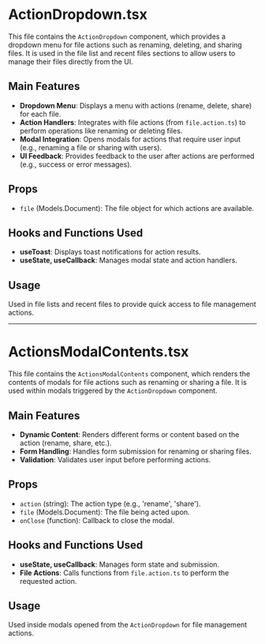 # ActionDropdown.tsx

This file contains the `ActionDropdown` component, which provides a dropdown menu for file actions such as renaming, deleting, and sharing files. It is used in the file list and recent files sections to allow users to manage their files directly from the UI.

## Main Features
- **Dropdown Menu**: Displays a menu with actions (rename, delete, share) for each file.
- **Action Handlers**: Integrates with file actions (from `file.action.ts`) to perform operations like renaming or deleting files.
- **Modal Integration**: Opens modals for actions that require user input (e.g., renaming a file or sharing with users).
- **UI Feedback**: Provides feedback to the user after actions are performed (e.g., success or error messages).

## Props
- `file` (Models.Document): The file object for which actions are available.

## Hooks and Functions Used
- **useToast**: Displays toast notifications for action results.
- **useState, useCallback**: Manages modal state and action handlers.

## Usage
Used in file lists and recent files to provide quick access to file management actions.

---

# ActionsModalContents.tsx

This file contains the `ActionsModalContents` component, which renders the contents of modals for file actions such as renaming or sharing a file. It is used within modals triggered by the `ActionDropdown` component.

## Main Features
- **Dynamic Content**: Renders different forms or content based on the action (rename, share, etc.).
- **Form Handling**: Handles form submission for renaming or sharing files.
- **Validation**: Validates user input before performing actions.

## Props
- `action` (string): The action type (e.g., 'rename', 'share').
- `file` (Models.Document): The file being acted upon.
- `onClose` (function): Callback to close the modal.

## Hooks and Functions Used
- **useState, useCallback**: Manages form state and submission.
- **File Actions**: Calls functions from `file.action.ts` to perform the requested action.

## Usage
Used inside modals opened from the `ActionDropdown` for file management actions.

